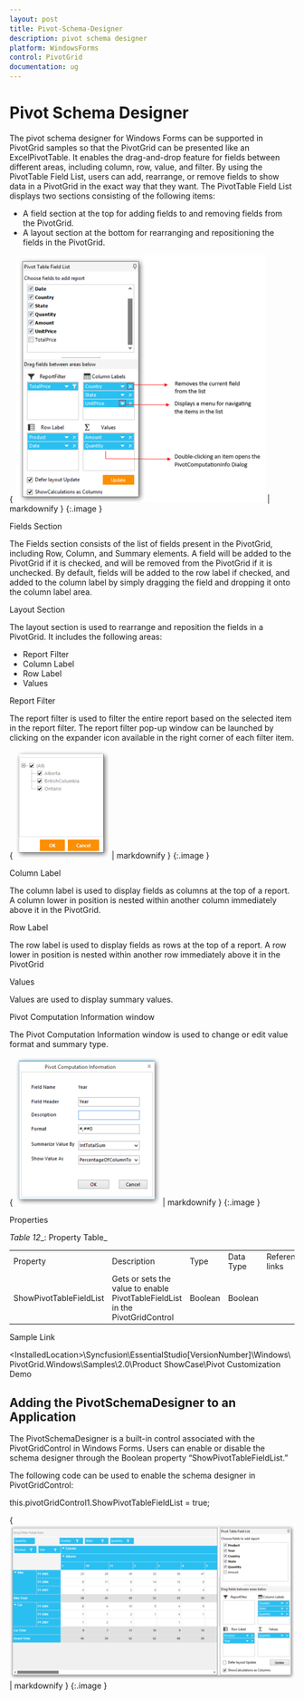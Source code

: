 ```yaml
---
layout: post
title: Pivot-Schema-Designer
description: pivot schema designer
platform: WindowsForms
control: PivotGrid
documentation: ug
---
```


# Pivot Schema Designer

The pivot schema designer for Windows Forms can be supported in PivotGrid samples so that the PivotGrid can be presented like an ExcelPivotTable. It enables the drag-and-drop feature for fields between different areas, including column, row, value, and filter. By using the PivotTable Field List, users can add, rearrange, or remove fields to show data in a PivotGrid in the exact way that they want. The PivotTable Field List displays two sections consisting of the following items:

* A field section at the top for adding fields to and removing fields from the PivotGrid.
* A layout section at the bottom for rearranging and repositioning the fields in the PivotGrid.



{ ![](Pivot-Schema-Designer_images/Pivot-Schema-Designer_img1.png) | markdownify }
{:.image }




Fields Section

The Fields section consists of the list of fields present in the PivotGrid, including Row, Column, and Summary elements. A field will be added to the PivotGrid if it is checked, and will be removed from the PivotGrid if it is unchecked. By default, fields will be added to the row label if checked, and added to the column label by simply dragging the field and dropping it onto the column label area.



Layout Section

The layout section is used to rearrange and reposition the fields in a PivotGrid. It includes the following areas:

* Report Filter
* Column Label
* Row Label
* Values

Report Filter

The report filter is used to filter the entire report based on the selected item in the report filter. The report filter pop-up window can be launched by clicking on the expander icon available in the right corner of each filter item.

{ ![](Pivot-Schema-Designer_images/Pivot-Schema-Designer_img2.png) | markdownify }
{:.image }




Column Label

The column label is used to display fields as columns at the top of a report. A column lower in position is nested within another column immediately above it in the PivotGrid.



Row Label

The row label is used to display fields as rows at the top of a report. A row lower in position is nested within another row immediately above it in the PivotGrid



Values

Values are used to display summary values.



Pivot Computation Information window

The Pivot Computation Information window is used to change or edit value format and summary type.

{ ![](Pivot-Schema-Designer_images/Pivot-Schema-Designer_img3.png) | markdownify }
{:.image }




Properties



_Table_ _12__: Property Table_

<table>
<tr>
<td>
Property </td><td>
Description </td><td>
Type </td><td>
Data Type </td><td>
Reference links </td></tr>
<tr>
<td>
ShowPivotTableFieldList</td><td>
Gets or sets the value to enable PivotTableFieldList in the PivotGridControl</td><td>
Boolean</td><td>
Boolean</td><td>
</td></tr>
</table>


Sample Link

&lt;InstalledLocation&gt;\Syncfusion\EssentialStudio\[VersionNumber]\Windows\ PivotGrid.Windows\Samples\2.0\Product ShowCase\Pivot Customization Demo



## Adding the PivotSchemaDesigner to an Application 

The PivotSchemaDesigner is a built-in control associated with the PivotGridControl in Windows Forms. Users can enable or disable the schema designer through the Boolean property “ShowPivotTableFieldList.”



The following code can be used to enable the schema designer in PivotGridControl:



this.pivotGridControl1.ShowPivotTableFieldList = true;





{ ![](Pivot-Schema-Designer_images/Pivot-Schema-Designer_img4.png) | markdownify }
{:.image }




